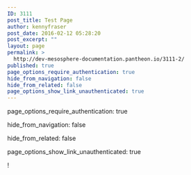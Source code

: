```yaml
---
ID: 3111
post_title: Test Page
author: kennyfraser
post_date: 2016-02-12 05:28:20
post_excerpt: ""
layout: page
permalink: >
  http://dev-mesosphere-documentation.pantheon.io/3111-2/
published: true
page_options_require_authentication: true
hide_from_navigation: false
hide_from_related: false
page_options_show_link_unauthenticated: true
---
```

page_options_require_authentication: true

hide_from_navigation: false

hide_from_related: false

page_options_show_link_unauthenticated: true

!

